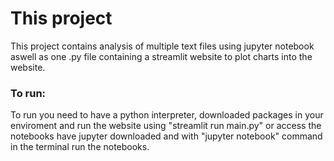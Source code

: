 # This project

This project contains analysis of multiple text files using jupyter notebook aswell as one .py file containing 
a streamlit website to plot charts into the website.
### To run:
To run you need to have a python interpreter, downloaded packages in your enviroment and run the website using 
"streamlit run main.py" or access the notebooks have jupyter downloaded and with "jupyter notebook" command in the terminal
run the notebooks.